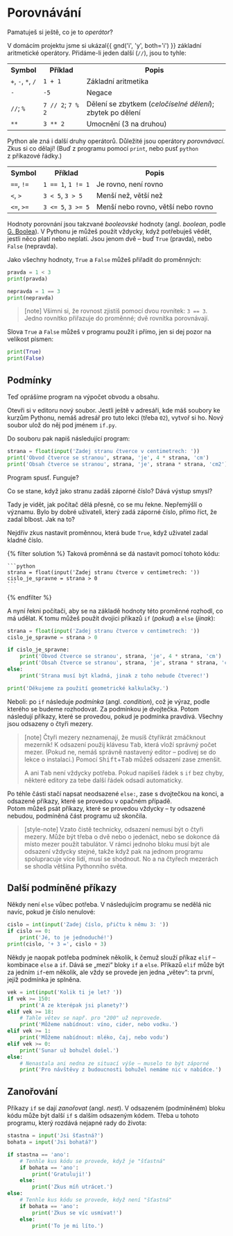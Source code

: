 # Porovnávání

Pamatuješ si ještě, co je to <em>operátor</em>?

V domácím projektu jsme si ukázal{{ gnd('i', 'y', both='i') }} základní aritmetické operátory.
Přidáme-li jeden další (`//`), jsou to tyhle:

<table class="table">
    <tr>
        <th>Symbol</th>
        <th>Příklad</th>
        <th>Popis</th>
    </tr>
    <tr>
        <td><code>+</code>, <code>-</code>, <code>*</code>, <code>/</code></td>
        <td><code>1 + 1</code></td>
        <td>Základní aritmetika</td>
    </tr>
    <tr>
        <td><code>-</code></td>
        <td><code>-5</code></td>
        <td>Negace</td>
    </tr>
    <tr>
        <td><code>//</code>; <code>%</code></td>
        <td><code>7 // 2</code>; <code>7 % 2</code></td>
        <td>Dělení se zbytkem (<em>celočíselné dělení</em>); zbytek po dělení</td>
    </tr>
    <tr>
        <td><code>**</code></td>
        <td><code>3 ** 2</code></td>
        <td>Umocnění (3 na druhou)</td>
    </tr>
</table>

Python ale zná i další druhy operátorů.
Důležité jsou operátory *porovnávací*.
Zkus si co dělají!
(Buď z programu pomocí `print`,
nebo pusť `python` z příkazové řádky.)

<table class="table">
    <tr>
        <th>Symbol</th>
        <th>Příklad</th>
        <th>Popis</th>
    </tr>
    <tr>
        <td><code>==</code>, <code>!=</code></td>
        <td><code>1 == 1</code>, <code>1 != 1</code></td>
        <td>Je rovno, není rovno</td>
    </tr>
    <tr>
        <td><code>&lt;</code>, <code>&gt;</code></td>
        <td><code>3 &lt; 5</code>, <code>3 &gt; 5</code></td>
        <td>Menší než, větší než</td>
    </tr>
    <tr>
        <td><code>&lt;=</code>, <code>&gt;=</code></td>
        <td><code>3 &lt;= 5</code>, <code>3 &gt;= 5</code></td>
        <td>Menší nebo rovno, větší nebo rovno</td>
    </tr>
</table>

Hodnoty porovnání jsou takzvané *booleovské* hodnoty
(angl. *boolean*, podle [G. Boolea](http://en.wikipedia.org/wiki/George_Boole)).
V Pythonu je můžeš použít vždycky, když potřebuješ vědět, jestli něco platí
nebo neplatí.
Jsou jenom dvě – buď `True` (pravda), nebo `False` (nepravda).

Jako všechny hodnoty, `True` a `False` můžeš přiřadit do proměnných:

```python
pravda = 1 < 3
print(pravda)

nepravda = 1 == 3
print(nepravda)
```

> [note]
> Všimni si, že rovnost zjistíš pomocí dvou rovnítek: `3 == 3`.
> Jedno rovnítko přiřazuje do proměnné; dvě rovnítka porovnávají.

Slova <code>True</code> a <code>False</code> můžeš
v programu použít i přímo,
jen si dej pozor na velikost písmen:

```python
print(True)
print(False)
```

## Podmínky

Teď oprášíme program na výpočet obvodu a obsahu.

Otevři si v editoru nový soubor.
Jestli ještě v adresáři, kde máš soubory ke kurzům Pythonu,
nemáš adresář pro tuto lekci (třeba `02`), vytvoř si ho.
Nový soubor ulož do něj pod jménem `if.py`.

Do souboru pak napiš následující program:

```python
strana = float(input('Zadej stranu čtverce v centimetrech: '))
print('Obvod čtverce se stranou', strana, 'je', 4 * strana, 'cm')
print('Obsah čtverce se stranou', strana, 'je', strana * strana, 'cm2')
```

Program spusť. Funguje?

Co se stane, když jako stranu zadáš záporné číslo?
Dává výstup smysl?

Tady je vidět, jak počítač dělá přesně, co se mu řekne. Nepřemýšlí o významu.
Bylo by dobré uživateli, který zadá záporné číslo,
přímo říct, že zadal blbost. Jak na to?

Nejdřív zkus nastavit proměnnou, která bude `True`,
když uživatel zadal kladné číslo.


{% filter solution %}
    Taková proměnná se dá nastavit pomocí tohoto kódu:

    ```python
    strana = float(input('Zadej stranu čtverce v centimetrech: '))
    cislo_je_spravne = strana > 0
    ```
{% endfilter %}

A nyní řekni počítači, aby se na základě hodnoty této proměnné rozhodl, co má udělat.
K tomu můžeš použít dvojici příkazů `if` (*pokud*)
a `else` (*jinak*):

```python
strana = float(input('Zadej stranu čtverce v centimetrech: '))
cislo_je_spravne = strana > 0

if cislo_je_spravne:
    print('Obvod čtverce se stranou', strana, 'je', 4 * strana, 'cm')
    print('Obsah čtverce se stranou', strana, 'je', strana * strana, 'cm2')
else:
    print('Strana musí být kladná, jinak z toho nebude čtverec!')

print('Děkujeme za použití geometrické kalkulačky.')
```

Neboli: po `if` následuje *podmínka* (angl. *condition*),
což je výraz, podle kterého se budeme rozhodovat.
Za podmínkou je dvojtečka.
Potom následují příkazy, které se provedou, pokud je podmínka pravdivá.
Všechny jsou odsazeny o čtyři mezery.<br>

> [note]
> Čtyři mezery neznamenají, že musíš čtyřikrát zmáčknout mezerník!
> K odsazení použij klávesu <kbd>Tab</kbd>, která vloží správný počet mezer.
> (Pokud ne, nemáš správně nastavený editor – podívej se do lekce o instalaci.)
> Pomocí <kbd>Shift</kbd>+<kbd>Tab</kbd> můžeš odsazení zase zmenšit.
>
> A ani <kbd>Tab</kbd> není vždycky potřeba.
> Pokud napíšeš řádek s `if` bez chyby, některé editory za tebe další řádek odsadí automaticky.

Po téhle části stačí napsat neodsazené `else:`, zase s dvojtečkou na konci,
a odsazené příkazy, které se provedou v opačném případě.<br>
Potom můžeš psát příkazy, které se provedou vždycky – ty odsazené nebudou,
podmíněná část programu už skončila.

> [style-note]
> Vzato čistě technicky, odsazení nemusí být o čtyři mezery.
> Může být třeba o dvě nebo o jedenáct, nebo se dokonce dá místo mezer použít
> tabulátor.
> V rámci jednoho bloku musí být ale odsazení vždycky stejné,
> takže když pak na jednom programu spolupracuje více lidí, musí se shodnout.
> No a na čtyřech mezerách se shodla většina Pythonního světa.


## Další podmíněné příkazy

Někdy není `else` vůbec potřeba.
V následujícím programu se nedělá nic navíc, pokud je číslo nenulové:

```python
cislo = int(input('Zadej číslo, přičtu k němu 3: '))
if cislo == 0:
    print('Jé, to je jednoduché!')
print(cislo, '+ 3 =', cislo + 3)
```

Někdy je naopak potřeba podmínek několik,
k čemuž slouží příkaz `elif` – kombinace `else` a `if`.
Dává se „mezi“ bloky `if` a `else`.
Příkazů `elif` může být za jedním `if`-em několik,
ale vždy se provede jen jedna „větev“:
ta první, jejíž podmínka je splněna.

```python
vek = int(input('Kolik ti je let? '))
if vek >= 150:
    print('A ze kterépak jsi planety?')
elif vek >= 18:
    # Tahle větev se např. pro "200" už neprovede.
    print('Můžeme nabídnout: víno, cider, nebo vodku.')
elif vek >= 1:
    print('Můžeme nabídnout: mléko, čaj, nebo vodu')
elif vek >= 0:
    print('Sunar už bohužel došel.')
else:
    # Nenastala ani nedna ze situací výše – muselo to být záporné
    print('Pro návštěvy z budoucnosti bohužel nemáme nic v nabídce.')
```

## Zanořování

Příkazy `if` se dají *zanořovat* (angl. *nest*).
V odsazeném (podmíněném) bloku kódu může být další `if` s dalším odsazeným
kódem.
Třeba u tohoto programu, který rozdává nejapné rady do života:

```python
stastna = input('Jsi šťastná?')
bohata = input('Jsi bohatá?')

if stastna == 'ano':
    # Tenhle kus kódu se provede, když je "šťastná"
    if bohata == 'ano':
        print('Gratuluji!')
    else:
        print('Zkus míň utrácet.')
else:
    # Tenhle kus kódu se provede, když není "šťastná"
    if bohata == 'ano':
        print('Zkus se víc usmívat!')
    else:
        print('To je mi líto.')
```
